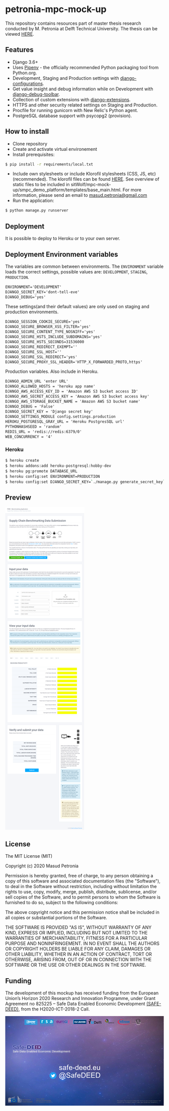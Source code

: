 # petronia-mpc-mock-up
This repository contains resources part of master thesis research conducted by M. Petronia at Delft Technical University. The thesis can be viewed [HERE](https://repository.tudelft.nl/islandora/object/uuid%3Ab0de4a4b-f5a3-44b8-baa4-a6416cebe26f?collection=education).

## Features

- Django 3.6+
- Uses [Pipenv](https://github.com/kennethreitz/pipenv) - the officially recommended Python packaging tool from Python.org.
- Development, Staging and Production settings with [django-configurations](https://django-configurations.readthedocs.org).
- Get value insight and debug information while on Development with [django-debug-toolbar](https://django-debug-toolbar.readthedocs.org).
- Collection of custom extensions with [django-extensions](http://django-extensions.readthedocs.org).
- HTTPS and other security related settings on Staging and Production.
- Procfile for running gunicorn with New Relic's Python agent.
- PostgreSQL database support with psycopg2 (provision).

## How to install

- Clone repository
- Create and activate virtual environement 
- Install prerequisites:

```bash
$ pip install -r requirements/local.txt
```

- Include own stylesheets or include Klorofil stylesheets (CSS, JS, etc) (recommended). The klorofil files can be found [HERE](https://www.themeineed.com/downloads/klorofil-free-bootstrap-admin-template/). See overview of static files to be included in sitWolf/mpc-mock-up/smpc_demo_platform/templates/base_main.html. For more information, please send an email to masud.petronia@gmail.com
- Run the application:

```bash
$ python manage.py runserver
```

## Deployment

It is possible to deploy to Heroku or to your own server.

## Deployment Environment variables

The variables are common between environments. The `ENVIRONMENT` variable loads the correct settings, possible values are: `DEVELOPMENT`, `STAGING`, `PRODUCTION`.

```
ENVIRONMENT='DEVELOPMENT'
DJANGO_SECRET_KEY='dont-tell-eve'
DJANGO_DEBUG='yes'
```

These settings(and their default values) are only used on staging and production environments.

```
DJANGO_SESSION_COOKIE_SECURE='yes'
DJANGO_SECURE_BROWSER_XSS_FILTER='yes'
DJANGO_SECURE_CONTENT_TYPE_NOSNIFF='yes'
DJANGO_SECURE_HSTS_INCLUDE_SUBDOMAINS='yes'
DJANGO_SECURE_HSTS_SECONDS=31536000
DJANGO_SECURE_REDIRECT_EXEMPT=''
DJANGO_SECURE_SSL_HOST=''
DJANGO_SECURE_SSL_REDIRECT='yes'
DJANGO_SECURE_PROXY_SSL_HEADER='HTTP_X_FORWARDED_PROTO,https'
```

Production variables. Also include in Heroku.

```
DJANGO_ADMIN_URL 'enter URL'
DJANGO_ALLOWED_HOSTS = 'heroku app name'
DJANGO_AWS_ACCESS_KEY_ID = 'Amazon AWS S3 bucket access ID'
DJANGO_AWS_SECRET_ACCESS_KEY = 'Amazon AWS S3 bucket access key'
DJANGO_AWS_STORAGE_BUCKET_NAME = 'Amazon AWS S3 bucket name'
DJANGO_DEBUG = 'False'
DJANGO_SECRET_KEY = 'Django secret key'
DJANGO_SETTINGS_MODULE config.settings.production
HEROKU_POSTGRESQL_GRAY_URL = 'Heroku PostgresSQL url'
PYTHONHASHSEED = 'random'
REDIS_URL = 'redis://redis:6379/0'
WEB_CONCURRENCY = '4'
```

### Heroku

```bash
$ heroku create
$ heroku addons:add heroku-postgresql:hobby-dev
$ heroku pg:promote DATABASE_URL
$ heroku config:set ENVIRONMENT=PRODUCTION
$ heroku config:set DJANGO_SECRET_KEY=`./manage.py generate_secret_key`
```
## Preview

![Screenshot](MPC-mock-up.png)

## License

The MIT License (MIT)

Copyright (c) 2020 Masud Petronia

Permission is hereby granted, free of charge, to any person obtaining a copy of
this software and associated documentation files (the "Software"), to deal in
the Software without restriction, including without limitation the rights to
use, copy, modify, merge, publish, distribute, sublicense, and/or sell copies
of the Software, and to permit persons to whom the Software is furnished to do
so, subject to the following conditions:

The above copyright notice and this permission notice shall be included in all
copies or substantial portions of the Software.

THE SOFTWARE IS PROVIDED "AS IS", WITHOUT WARRANTY OF ANY KIND, EXPRESS OR
IMPLIED, INCLUDING BUT NOT LIMITED TO THE WARRANTIES OF MERCHANTABILITY,
FITNESS FOR A PARTICULAR PURPOSE AND NONINFRINGEMENT. IN NO EVENT SHALL THE
AUTHORS OR COPYRIGHT HOLDERS BE LIABLE FOR ANY CLAIM, DAMAGES OR OTHER
LIABILITY, WHETHER IN AN ACTION OF CONTRACT, TORT OR OTHERWISE, ARISING FROM,
OUT OF OR IN CONNECTION WITH THE SOFTWARE OR THE USE OR OTHER DEALINGS IN THE
SOFTWARE.

## Funding

The development of this mockup has received funding from the European Union’s Horizon 2020 Research and Innovation Programme, under Grant Agreement no 825225 – Safe Data Enabled Economic Development [(SAFE-DEED)](https://safe-deed.eu/), from the H2020-ICT-2018-2 Call.

![Screenshot](Safe-DEED.png)
